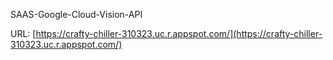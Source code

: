 SAAS-Google-Cloud-Vision-API

URL: [https://crafty-chiller-310323.uc.r.appspot.com/](https://crafty-chiller-310323.uc.r.appspot.com/)

